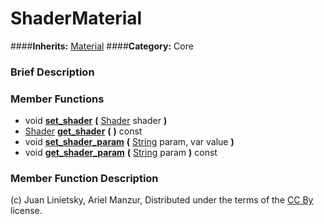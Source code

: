 #  ShaderMaterial  
####**Inherits:** [Material](class_material)
####**Category:** Core

###  Brief Description  


###  Member Functions 
  * void  **[set&#95;shader](#set_shader)**  **(** [Shader](class_shader) shader  **)**
  * [Shader](class_shader)  **[get&#95;shader](#get_shader)**  **(** **)** const
  * void  **[set&#95;shader&#95;param](#set_shader_param)**  **(** [String](class_string) param, var value  **)**
  * void  **[get&#95;shader&#95;param](#get_shader_param)**  **(** [String](class_string) param  **)** const

###  Member Function Description  


(c) Juan Linietsky, Ariel Manzur, Distributed under the terms of the [CC By](https://creativecommons.org/licenses/by/3.0/legalcode) license.
